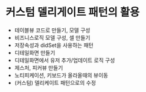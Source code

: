 # 커스텀 델리게이트 패턴의 활용
- 테이블뷰 코드로 만들기, 모델 구성
- 비즈니스로직 모델 구성, 셀 만들기
- 저장속성과 didSet을 사용하는 패턴
- 디테일화면 만들기
- 디테일화면에서 유저 추가/업데이트 로직 구성
- 제스처, 피커뷰 만들기
- 노티피케이션, 키보드가 올라올때의 뷰이동
- (커스텀) 델리케이트 패턴으로의 수정
